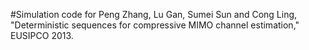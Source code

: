 #Simulation code for Peng Zhang, Lu Gan, Sumei Sun and Cong Ling, "Deterministic sequences for compressive MIMO channel estimation," EUSIPCO 2013.
